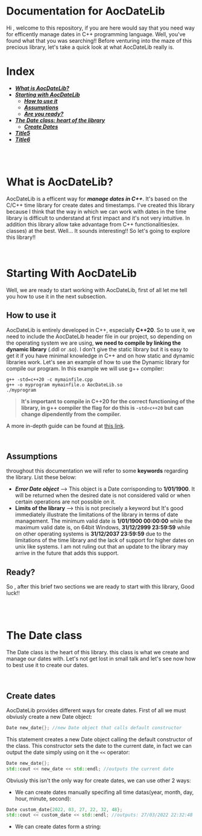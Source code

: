 # Documentation for AocDateLib
Hi , welcome to this repository, if you are here would say that you need way for efficently manage dates in C++ programming language.
Well, you've found what that you was searching!! 
Before venturing into the maze of this precious library, let's take a quick look at what AocDateLib really is.

# Index
- [***What is AocDateLib?***](#what-is-aocdatelib)
- [***Starting with AocDateLib***](#starting-with-aocdatelib)
  - [***How to use it***](#how-to-use-it)
  - [***Assumptions***](#assumptions)
  - [***Are you ready?***](#ready)
- [***The Date class: heart of the library***](#the-date-class)
  - [***Create Dates***](#create-dates)
- [***Title5***](#title5)
- [***Title6***](#title6)

<br>
<br>

# What is AocDateLib?
AocDateLib is a efficent way for ***manage dates in C++***. It's based on the C/C++ time library for create dates and timestamps.
I've created this library because I think that the way in which we can work with dates in the time library is difficult to understand at first impact and it's not very intuitive. In addition this library allow take advantage from C++ functionalities(ex. classes) at the best. 
Well... It sounds interesting!! So let's going to explore this library!!

<br>

# Starting With AocDateLib

Well, we are ready to start working with AocDateLib, first of all let me tell you how to use it in the next subsection.
  
  
  
## How to use it

AocDateLib is entirely developed in C++, especially **C++20**. So to use it, we need to include the AocDateLib header file in our project, so depending on the operating system we are using, **we need to compile by linking the dynamic library** (.ddl or .so). I don't give the static library but it is easy to get it if you have minimal knowledge in C++ and on how static and dynamic libraries work.
Let's see an example of how to use the Dynamic library for compile our program. In this example we will use g++ compiler:

```
g++ -std=c++20 -c mymainfile.cpp
g++ -o myprogram mymainfile.o AocDateLib.so
./myprogram
```
> **It's important to compile in C++20 for the correct functioning of the library, in g++ compiler the flag for do this is ```-std=c++20``` but can change dipendently from the compiler.**

A more in-depth guide can be found at [this link](https://domiyanyue.medium.com/c-development-tutorial-4-static-and-dynamic-libraries-7b537656163e).

<br>

## Assumptions
throughout this documentation we will refer to some **keywords** regarding the library.
List these below:
- ***Error Date object*** --> This object is a Date corrisponding to **1/01/1900**. It will be returned when the desired date is not considered valid or when certain operations are not possible on it.
- **Limits of the library** --> this is not precisely a keyword but It's good immediately illustrate the limitations of the library in terms of date management. The minimum valid date is **1/01/1900 00:00:00** while the maximum valid date is, on 64bit Windows, **31/12/2999 23:59:59** while on other operating systems is **31/12/2037 23:59:59** due to the limitations of the time library and the lack of support for higher dates on unix like systems. I am not ruling out that an update to the library may arrive in the future that adds this support.


## Ready?
So , after this brief two sections we are ready to start with this library, Good luck!!

<br>
<br>

# The Date class
The Date class is the heart of this library. this class is what we create and manage our dates with. Let's not get lost in small talk and let's see now how to best use it to create our dates.

<br>

## Create dates
AocDateLib provides different ways for create dates. First of all we must obviusly create a new Date object:
```cpp
Date new_date{}; //new Date object that calls default constructor
```
This statement creates a new Date object calling the default constructor of the class. This constructor sets the date to the current date, in fact we can
output the date simply using on it the `<<` operator:
```cpp
Date new_date{};
std::cout << new_date << std::endl; //outputs the current date
```
Obviusly this isn't the only way for create dates, we can use other 2 ways:
 - We can create dates manually specifing all time datas(year, month, day, hour, minute, second):
 ```cpp
 Date custom_date{2022, 03, 27, 22, 32, 48};
 std::cout << custom_date << std::endl; //outputs: 27/03/2022 22:32:48
 ```
 - We can create dates form a string:

